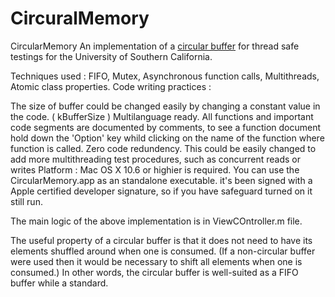 # CircuralMemory

CircularMemory
An implementation of a [circular buffer](https://en.wikipedia.org/wiki/Circular_buffer) 
for thread safe testings for the University of Southern California.

Techniques used : FIFO, Mutex, Asynchronous function calls, Multithreads, Atomic class properties. Code writing practices :

The size of buffer could be changed easily by changing a constant value in the code. ( kBufferSize )
Multilanguage ready.
All functions and important code segments are documented by comments, to see a function document hold down the 'Option' key whild clicking on the name of the function where function is called.
Zero code redundency. This could be easily changed to add more multithreading test procedures, such as concurrent reads or writes
Platform : Mac OS X 10.6 or highier is required. You can use the CircularMemory.app as an standalone executable. it's been signed with a Apple certified developer signature, so if you have safeguard turned on it still run.

The main logic of the above implementation is in ViewCOntroller.m file.

The useful property of a circular buffer is that it does not need to have its elements shuffled around when one is consumed. 
(If a non-circular buffer were used then it would be necessary to shift all elements when one is consumed.) In other words, 
the circular buffer is well-suited as a FIFO buffer while a standard.
